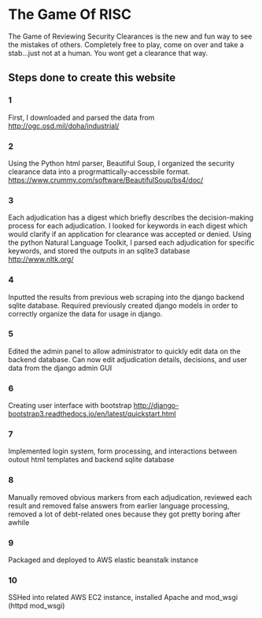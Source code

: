 # The Game Of RISC

The Game of Reviewing Security Clearances is the new and fun way to see the mistakes of others. Completely free to play, come on over and take a stab...just not at a human. You wont get a clearance that way.

## Steps done to create this website

### 1

First, I downloaded and parsed the data from http://ogc.osd.mil/doha/industrial/

### 2 

Using the Python html parser, Beautiful Soup, I organized the security clearance data into a progrmattically-accessbile format.
https://www.crummy.com/software/BeautifulSoup/bs4/doc/

### 3

Each adjudication has a digest which briefly describes the decision-making process for each adjudication. I looked for keywords in each digest which would clarify if an application for clearance was accepted or denied. Using the python Natural Language Toolkit, I parsed each adjudication for specific keywords, and stored the outputs in an sqlite3 database
http://www.nltk.org/

### 4

Inputted the results from previous web scraping into the django backend sqlite database. Required previously created django models in order to correctly organize the data for usage in django.

### 5 
Edited the admin panel to allow administrator to quickly edit data on the backend database. Can now edit adjudication details, decisions, and user data from the django admin GUI 

### 6 
Creating user interface with bootstrap
http://django-bootstrap3.readthedocs.io/en/latest/quickstart.html

### 7 
Implemented login system, form processing, and interactions between outout html templates and backend sqlite database

### 8
Manually removed obvious markers from each adjudication, reviewed each result and removed false answers from earlier language processing, removed a lot of debt-related ones because they got pretty boring after awhile

### 9
Packaged and deployed to AWS elastic beanstalk instance

### 10
SSHed into related AWS EC2 instance, installed Apache and mod_wsgi (httpd mod_wsgi)
